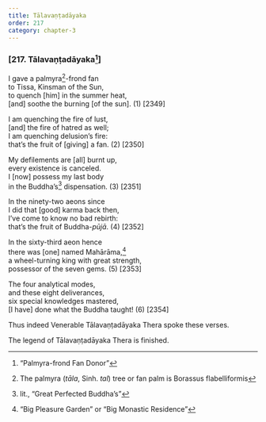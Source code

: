 ```yaml
---
title: Tālavaṇṭadāyaka
order: 217
category: chapter-3
---
```


### \[217. Tālavaṇṭadāyaka[^1]\]

I gave a palmyra[^2]-frond fan  
to Tissa, Kinsman of the Sun,  
to quench \[him\] in the summer heat,  
\[and\] soothe the burning \[of the sun\]. (1) \[2349\]

I am quenching the fire of lust,  
\[and\] the fire of hatred as well;  
I am quenching delusion’s fire:  
that’s the fruit of \[giving\] a fan. (2) \[2350\]

My defilements are \[all\] burnt up,  
every existence is canceled.  
I \[now\] possess my last body  
in the Buddha’s[^3] dispensation. (3) \[2351\]

In the ninety-two aeons since  
I did that \[good\] karma back then,  
I’ve come to know no bad rebirth:  
that’s the fruit of Buddha-*pūjā*. (4) \[2352\]

In the sixty-third aeon hence  
there was \[one\] named Mahārāma,[^4]  
a wheel-turning king with great strength,  
possessor of the seven gems. (5) \[2353\]

The four analytical modes,  
and these eight deliverances,  
six special knowledges mastered,  
\[I have\] done what the Buddha taught! (6) \[2354\]

Thus indeed Venerable Tālavaṇṭadāyaka Thera spoke these verses.

The legend of Tālavaṇṭadāyaka Thera is finished.

[^1]: “Palmyra-frond Fan Donor”

[^2]: The palmyra (*tāla*, Sinh. *tal*) tree or fan palm is Borassus flabelliformis

[^3]: lit., “Great Perfected Buddha’s”

[^4]: “Big Pleasure Garden” or “Big Monastic Residence”
